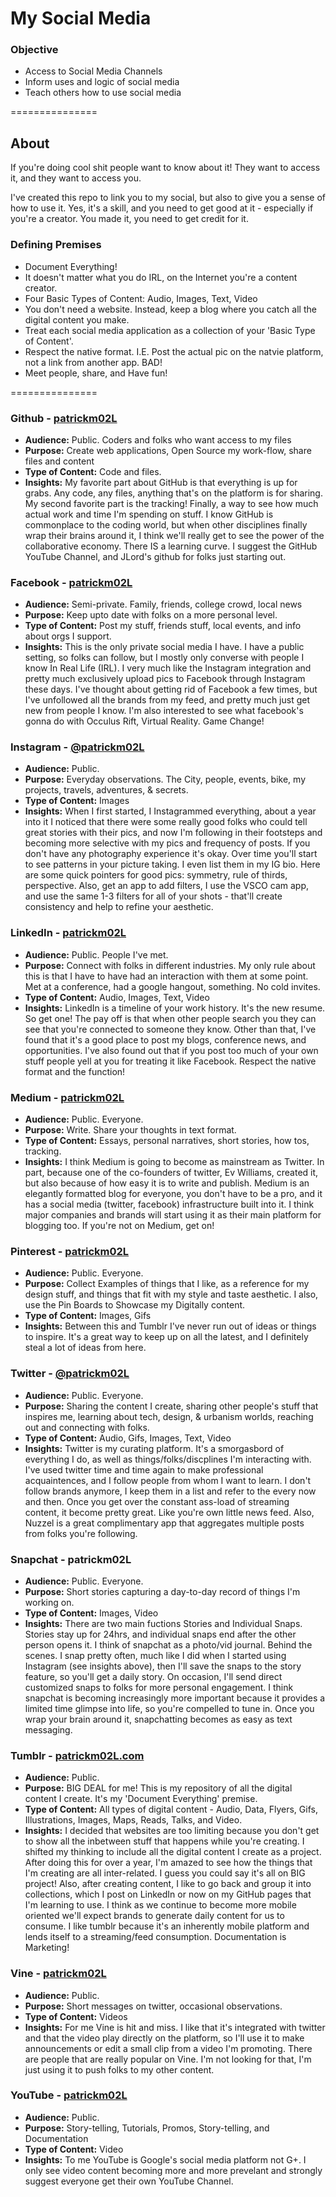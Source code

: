 My Social Media
===============
### Objective 

* Access to Social Media Channels
* Inform uses and logic of social media
* Teach others how to use social media

===============

## About
If you're doing cool shit people want to know about it! They want to access it, and they want to access you. 

I've created this repo to link you to my social, but also to give you a sense of how to use it. Yes, it's a skill, and you need to get good at it - especially if you're a creator. You made it, you need to get credit for it.

### Defining Premises
* Document Everything!
* It doesn't matter what you do IRL, on the Internet you're a content creator. 
* Four Basic Types of Content: Audio, Images, Text, Video
* You don't need a website. Instead, keep a blog where you catch all the digital content you make. 
* Treat each social media application as a collection of your 'Basic Type of Content'.
* Respect the native format. I.E. Post the actual pic on the natvie platform, not a link from another app. BAD!   
* Meet people, share, and Have fun!

===============

### Github - [patrickm02L](https://github.com/patrickm02L)
* **Audience:** Public. Coders and folks who want access to my files
* **Purpose:** Create web applications, Open Source my work-flow, share files and content 
* **Type of Content:** Code and files. 
* **Insights:** My favorite part about GitHub is that everything is up for grabs. Any code, any files, anything that's on the platform is for sharing. My second favorite part is the tracking! Finally, a way to see how much actual work and time I'm spending on stuff. I know GitHub is commonplace to the coding world, but when other disciplines finally wrap their brains around it, I think we'll really get to see the power of the collaborative economy. There IS a learning curve. I suggest the GitHub YouTube Channel, and JLord's github for folks just starting out.  

### Facebook - [patrickm02L](https://www.facebook.com/patrickm02L)
* **Audience:** Semi-private. Family, friends, college crowd, local news
* **Purpose:** Keep upto date with folks on a more personal level. 
* **Type of Content:** Post my stuff, friends stuff, local events, and info about orgs I support.
* **Insights:** This is the only private social media I have. I have a public setting, so folks can follow, but I mostly only converse with people I know In Real Life (IRL). I very much like the Instagram integration and pretty much exclusively upload pics to Facebook through Instagram these days. I've thought about getting rid of Facebook a few times, but I've unfollowed all the brands from my feed, and pretty much just get new from people I know. I'm also interested to see what facebook's gonna do with Occulus Rift, Virtual Reality. Game Change! 

### Instagram - [@patrickm02L](http://instagram.com/patrickm02l)
* **Audience:** Public. 
* **Purpose:** Everyday observations. The City, people, events, bike, my projects, travels, adventures, & secrets.
* **Type of Content:** Images
* **Insights:** When I first started, I Instagrammed everything, about a year into it I noticed that there were some really good folks who could tell great stories with their pics, and now I'm following in their footsteps and becoming more selective with my pics and frequency of posts. If you don't have any photography experience it's okay. Over time you'll start to see patterns in your picture taking. I even list them in my IG bio. Here are some quick pointers for good pics: symmetry, rule of thirds, perspective. Also, get an app to add filters, I use the VSCO cam app, and use the same 1-3 filters for all of your shots - that'll create consistency and help to refine your aesthetic. 

### LinkedIn - [patrickm02L](https://www.linkedin.com/in/patrickm02l)
* **Audience:** Public. People I've met.
* **Purpose:** Connect with folks in different industries. My only rule about this is that I have to have had an interaction with them at some point. Met at a conference, had a google hangout, something. No cold invites. 
* **Type of Content:** Audio, Images, Text, Video
* **Insights:** LinkedIn is a timeline of your work history. It's the new resume. So get one! The pay off is that when other people search you they can see that you're connected to someone they know. Other than that, I've found that it's a good place to post my blogs, conference news, and opportunities. I've also found out that if you post too much of your own stuff people yell at you for treating it like Facebook. Respect the native format and the function!

### Medium - [patrickm02L](https://medium.com/@patrickm02L)
* **Audience:** Public. Everyone. 
* **Purpose:** Write. Share your thoughts in text format. 
* **Type of Content:** Essays, personal narratives, short stories, how tos, tracking. 
* **Insights:** I think Medium is going to become as mainstream as Twitter. In part, because one of the co-founders of twitter, Ev Williams, created it, but also because of how easy it is to write and publish. Medium is an elegantly formatted blog for everyone, you don't have to be a pro, and it has a social media (twitter, facebook) infrastructure built into it. I think major companies and brands will start using it as their main platform for blogging too. If you're not on Medium, get on! 

### Pinterest - [patrickm02L](http://www.pinterest.com/patrickm02l/)
* **Audience:** Public. Everyone.
* **Purpose:** Collect Examples of things that I like, as a reference for my design stuff, and things that fit with my style and taste aesthetic. I also, use the Pin Boards to Showcase my Digitally content.  
* **Type of Content:** Images, Gifs 
* **Insights:** Between this and Tumblr I've never run out of ideas or things to inspire. It's a great way to keep up on all the latest, and I definitely steal a lot of ideas from here.

### Twitter - [@patrickm02L](https://twitter.com/patrickm02L)
* **Audience:** Public. Everyone.
* **Purpose:** Sharing the content I create, sharing other people's stuff that inspires me, learning about tech, design, & urbanism worlds, reaching out and connecting with folks. 
* **Type of Content:** Audio, Gifs, Images, Text, Video
* **Insights:** Twitter is my curating platform. It's a smorgasbord of everything I do, as well as things/folks/discplines I'm interacting with. I've used twitter time and time again to make professional acquaintences, and I follow people from whom I want to learn. I don't follow brands anymore, I keep them in a list and refer to the every now and then. Once you get over the constant ass-load of streaming content, it become pretty great. Like you're own little news feed. Also, Nuzzel is a great complimentary app that aggregates multiple posts from folks you're following.  

### Snapchat - patrickm02L
* **Audience:** Public. Everyone.
* **Purpose:** Short stories capturing a day-to-day record of things I'm working on. 
* **Type of Content:** Images, Video
* **Insights:** There are two main fuctions Stories and Individual Snaps. Stories stay up for 24hrs, and individual snaps end after the other person opens it. I think of snapchat as a photo/vid journal. Behind the scenes. I snap pretty often, much like I did when I started using Instagram (see insights above), then I'll save the snaps to the story feature, so you'll get a daily story. On occasion, I'll send direct customized snaps to folks for more personal engagement. I think snapchat is becoming increasingly more important because it provides a limited time glimpse into life, so you're compelled to tune in. Once you wrap your brain around it, snapchatting becomes as easy as text messaging.  

### Tumblr - [patrickm02L.com](http://patrickm02l.com/)
* **Audience:** Public.
* **Purpose:** BIG DEAL for me! This is my repository of all the digital content I create. It's my 'Document Everything' premise. 
* **Type of Content:** All types of digital content - Audio, Data, Flyers, Gifs, Illustrations, Images, Maps, Reads, Talks, and Video.
* **Insights:** I decided that websites are too limiting because you don't get to show all the inbetween stuff that happens while you're creating. I shifted my thinking to include all the digital content I create as a project. After doing this for over a year, I'm amazed to see how the things that I'm creating are all inter-related. I guess you could say it's all on BIG project! Also, after creating content, I like to go back and group it into collections, which I post on LinkedIn or now on my GitHub pages that I'm learning to use. I think as we continue to become more mobile oriented we'll expect brands to generate daily content for us to consume. I like tumblr because it's an inherently mobile platform and lends itself to a streaming/feed consumption. Documentation is Marketing!

### Vine - [patrickm02L](https://vine.co/patrickm02L)
* **Audience:** Public. 
* **Purpose:** Short messages on twitter, occasional observations.
* **Type of Content:** Videos
* **Insights:** For me Vine is hit and miss. I like that it's integrated with twitter and that the video play directly on the platform, so I'll use it to make announcements or edit a small clip from a video I'm promoting. There are people that are really popular on Vine. I'm not looking for that, I'm just using it to push folks to my other content. 

### YouTube - [patrickm02L](https://www.youtube.com/user/patrickm02L)
* **Audience:** Public. 
* **Purpose:** Story-telling, Tutorials, Promos, Story-telling, and Documentation
* **Type of Content:** Video
* **Insights:** To me YouTube is Google's social media platform not G+. I only see video content becoming more and more prevelant and strongly suggest everyone get their own YouTube Channel. 



